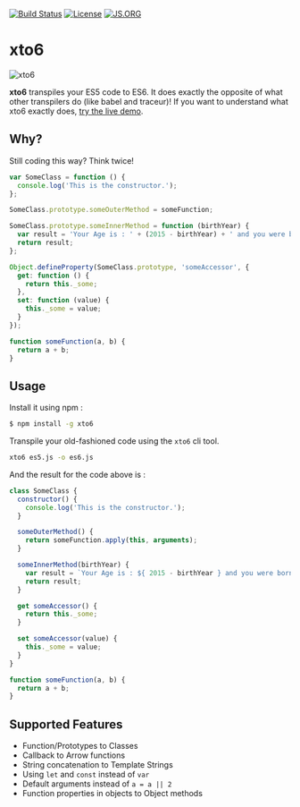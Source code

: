 [![Build Status](https://img.shields.io/travis/mohebifar/xto6.svg?style=flat-square)](http://travis-ci.org/mohebifar/xto6) [![License](http://img.shields.io/:license-mit-brightgreen.svg?style=flat-square)](http://mohebifar.mit-license.org) [![JS.ORG](https://img.shields.io/badge/js.org-xto6-ffb400.svg?style=flat-square)](http://js.org)

# xto6
![xto6](https://raw.githubusercontent.com/mohebifar/xto6-logo/master/logo.png)

**xto6** transpiles your ES5 code to ES6. It does exactly the opposite of what other transpilers do (like babel and traceur)! If you want to understand what xto6 exactly does, [try the live demo](http://xto6.js.org/#try-live).

## Why?
Still coding this way? Think twice!

```js
var SomeClass = function () {
  console.log('This is the constructor.');
};

SomeClass.prototype.someOuterMethod = someFunction;

SomeClass.prototype.someInnerMethod = function (birthYear) {
  var result = 'Your Age is : ' + (2015 - birthYear) + ' and you were born in ' + birthYear;
  return result;
};

Object.defineProperty(SomeClass.prototype, 'someAccessor', {
  get: function () {
    return this._some;
  },
  set: function (value) {
    this._some = value;
  }
});

function someFunction(a, b) {
  return a + b;
}
```

## Usage
Install it using npm :

```bash
$ npm install -g xto6
```

Transpile your old-fashioned code using the `xto6` cli tool.
```bash
xto6 es5.js -o es6.js
```

And the result for the code above is :

```js
class SomeClass {
  constructor() {
    console.log('This is the constructor.');
  }

  someOuterMethod() {
    return someFunction.apply(this, arguments);
  }

  someInnerMethod(birthYear) {
    var result = `Your Age is : ${ 2015 - birthYear } and you were born in ${ birthYear }`;
    return result;
  }

  get someAccessor() {
    return this._some;
  }

  set someAccessor(value) {
    this._some = value;
  }
}

function someFunction(a, b) {
  return a + b;
}
```

## Supported Features

* Function/Prototypes to Classes
* Callback to Arrow functions
* String concatenation to Template Strings
* Using `let` and `const` instead of `var`
* Default arguments instead of `a = a || 2`
* Function properties in objects to Object methods
